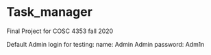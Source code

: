 # Task_manager
Final Project for COSC 4353 fall 2020

Default Admin login for testing:
name: Admin Admin
password: Adm1n